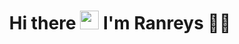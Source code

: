 <h1 align='center'>
  Hi there   <img src="https://media.giphy.com/media/hvRJCLFzcasrR4ia7z/giphy.gif" height="30"/>
 I'm Ranreys 👨‍💻
</h1>
